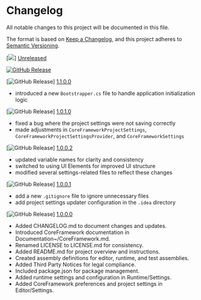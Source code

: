 # Changelog

All notable changes to this project will be documented in this file.

The format is based on [Keep a Changelog](https://keepachangelog.com/en/1.1.0/),
and this project adheres to [Semantic Versioning](https://semver.org/spec/v2.0.0.html).

[![](https://img.shields.io/badge/Core_Framework-blue?logo=github&label=Unreleased)] [Unreleased]

[![GitHub Release](https://custom-icon-badges.demolab.com/github/v/release/JamesLaFritz/Unity6CoreFramework?sort=date&display_name=release&style=plastic&label=Latest%20Release&logo=tag)](https://github.com/JamesLaFritz/Unity6CoreFramework/releases/latest)

[![GitHub Release](https://img.shields.io/github/v/release/JamesLaFritz/Unity6CoreFramework?sort=date&filter=*v1.1.0.0&display_name=release&style=plastic&label=%E2%9C%A8%20feat(Runtime)%3A%20add%20Bootstrapper%20for%20initialization%20logic)] [1.1.0.0]
- introduced a new `Bootstrapper.cs` file to handle application initialization logic

[![GitHub Release](https://img.shields.io/github/v/release/JamesLaFritz/Unity6CoreFramework?sort=date&filter=*v1.0.1.0&display_name=release&style=plastic&label=%F0%9F%90%9B%20fix(Settings)%3A%20resolve%20issue%20with%20settings%20not%20saving)] [1.0.1.0]
- fixed a bug where the project settings were not saving correctly
- made adjustments in `CoreFrameworkProjectSettings`, `CoreFrameworkProjectSettingsProvider`, and `CoreFrameworkSettings`

[![GitHub Release](https://img.shields.io/github/v/release/JamesLaFritz/Unity6CoreFramework?sort=date&filter=*v1.0.0.2&display_name=release&style=plastic&label=%E2%99%BB%EF%B8%8F%20refactor(Editor)%3A%20update%20variable%20names%20and%20switch%20to%20UI%20Elements)] [1.0.0.2]
- updated variable names for clarity and consistency
- switched to using UI Elements for improved UI structure
- modified several settings-related files to reflect these changes

[![GitHub Release](https://img.shields.io/github/v/release/JamesLaFritz/Unity6CoreFramework?sort=date&filter=*v1.0.0.1&display_name=release&style=plastic&label=%F0%9F%99%88%20ci(.gitignore)%3A%20add%20.gitignore%20and%20project%20settings%20file)] [1.0.0.1]
- add a new `.gitignore` file to ignore unnecessary files
- add project settings updater configuration in the `.idea` directory

[![GitHub Release](https://img.shields.io/github/v/release/JamesLaFritz/Unity6CoreFramework?sort=date&filter=*v1.0.0.0&display_name=release&style=plastic&label=%E2%9C%A8%20feat(coreframework)%3A%20introduce%20Core%20Framework%20with%20initial%20setup%20and%20settings)] [1.0.0.0]
- Added CHANGELOG.md to document changes and updates.
- Introduced CoreFramework documentation in Documentation~/CoreFramework.md.
- Renamed LICENSE to LICENSE.md for consistency.
- Added README.md for project overview and instructions.
- Created assembly definitions for editor, runtime, and test assemblies.
- Added Third Party Notices for legal compliance.
- Included package.json for package management.
- Added runtime settings and configuration in Runtime/Settings.
- Added CoreFramework preferences and project settings in Editor/Settings.

[Unreleased]: https://github.com/JamesLaFritz/Unity6CoreFramework
[1.0.0.0]: https://github.com/JamesLaFritz/Unity6CoreFramework/releases/tag/v1.0.0.0
[1.0.0.1]: https://github.com/JamesLaFritz/Unity6CoreFramework/releases/tag/v1.0.0.1
[1.0.0.2]: https://github.com/JamesLaFritz/Unity6CoreFramework/releases/tag/v1.0.0.2
[1.0.1.0]: https://github.com/JamesLaFritz/Unity6CoreFramework/releases/tag/v1.0.1.0
[1.1.0.0]: https://github.com/JamesLaFritz/Unity6CoreFramework/releases/tag/v1.1.0.0
